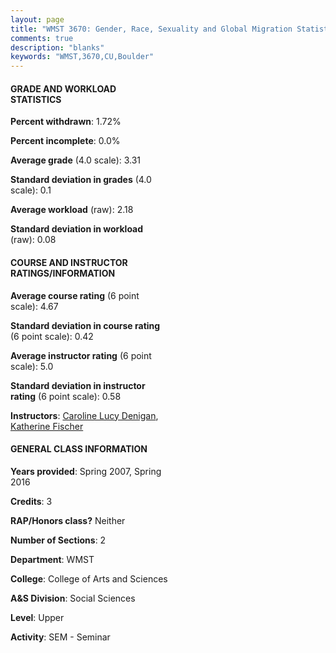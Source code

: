 ```yaml
---
layout: page
title: "WMST 3670: Gender, Race, Sexuality and Global Migration Statistics"
comments: true
description: "blanks"
keywords: "WMST,3670,CU,Boulder"
---
```

<head>
<script src="https://ajax.googleapis.com/ajax/libs/jquery/2.1.3/jquery.min.js"></script>
<script src="https://dl.dropboxusercontent.com/s/pc42nxpaw1ea4o9/highcharts.js?dl=0"></script>
<!-- <script src="../assets/js/highcharts.js"></script> -->
<style type="text/css">@font-face {
	font-family: "Bebas Neue";
	src: url(https://www.filehosting.org/file/details/544349/BebasNeue Regular.otf) format("opentype");
	}
	h1.Bebas { 
		font-family: "Bebas Neue", Verdana, Tahoma;
	}
</style>
</head>
<body>
	<div id="container" style="float: right; width: 45%; height: 88%; margin-left: 2.5%; margin-right: 2.5%;"></div>
	<script language="JavaScript">
		$(document).ready(function() {
		var chart = {type: 'column'};
		var title = {text: 'Grade Distribution'};
		var xAxis = {categories: ['A','B','C','D','F'],crosshair: true};
		var yAxis = {min: 0,title: {text: 'Percentage'}};
		var tooltip = {headerFormat: '<center><b><span style="font-size:20px">{point.key}</span></b></center>',
		               pointFormat: '<td style="padding:0"><b>{point.y:.1f}%</b></td>',
		               footerFormat: '</table>',shared: true,useHTML: true};
		var plotOptions = {column: {pointPadding: 0.0,borderWidth: 0}};  
		var credits = {enabled: false};var series= [{name: 'Percent',data: [55.36,32.14,7.14,3.57,1.79,]}];
		var json = {};
		json.chart = chart;
		json.title = title;
		json.tooltip = tooltip;
		json.xAxis = xAxis;
		json.yAxis = yAxis;  
		json.series = series;
		json.plotOptions = plotOptions;  
		json.credits = credits;
		$('#container').highcharts(json);
	});
	</script>
</body>
			   
#### GRADE AND WORKLOAD STATISTICS

**Percent withdrawn**: 1.72%

**Percent incomplete**: 0.0%

**Average grade** (4.0 scale): 3.31

**Standard deviation in grades** (4.0 scale): 0.1

**Average workload** (raw): 2.18

**Standard deviation in workload** (raw): 0.08

#### COURSE AND INSTRUCTOR RATINGS/INFORMATION

**Average course rating** (6 point scale): 4.67

**Standard deviation in course rating** (6 point scale): 0.42

**Average instructor rating** (6 point scale): 5.0

**Standard deviation in instructor rating** (6 point scale): 0.58

**Instructors**: <a href='../../instructors/Caroline_Lucy_Denigan'>Caroline Lucy Denigan</a>, <a href='../../instructors/Katherine_Fischer'>Katherine Fischer</a>

#### GENERAL CLASS INFORMATION

**Years provided**: Spring 2007, Spring 2016

**Credits**: 3

**RAP/Honors class?** Neither

**Number of Sections**: 2

**Department**: WMST

**College**: College of Arts and Sciences

**A&S Division**: Social Sciences

**Level**: Upper

**Activity**: SEM - Seminar
